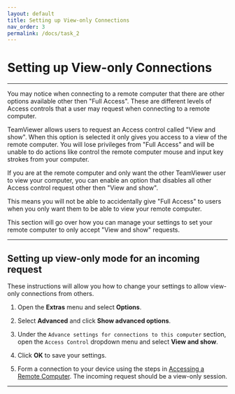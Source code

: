 ```yaml
---
layout: default
title: Setting up View-only Connections
nav_order: 3
permalink: /docs/task_2
---
```


# Setting up View-only Connections

---

You may notice when connecting to a remote computer that there are other options available other then "Full Access". These are different levels of Access controls that a user may request when connecting to a remote computer.

TeamViewer allows users to request an Access control called "View and show". When this option is selected it only gives you access to a view of the remote computer. You will lose privileges from "Full Access" and will be unable to do actions like control the remote computer mouse and input key strokes from your computer.

If you are at the remote computer and only want the other TeamViewer user to view your computer, you can enable an option that disables all other Access control request other then "View and show". 

This means you will not be able to accidentally give "Full Access" to users when you only want them to be able to view your remote computer.

This section will go over how you can manage your settings to set your remote computer to only accept "View and show" requests.

---

## Setting up view-only mode for an incoming request

These instructions will allow you how to change your settings to allow view-only connections from others.

1. Open the **Extras** menu and select **Options**. 

2. Select **Advanced** and click **Show advanced options**.

3. Under the `Advance settings for connections to this computer` section, open the `Access Control` dropdown menu and select **View and show**.

4. Click **OK** to save your settings.

5. Form a connection to your device using the steps in [Accessing a Remote Computer](https://bduong4.github.io/just-the-docs/docs/task_1/). The incoming request should be a view-only session.

---
